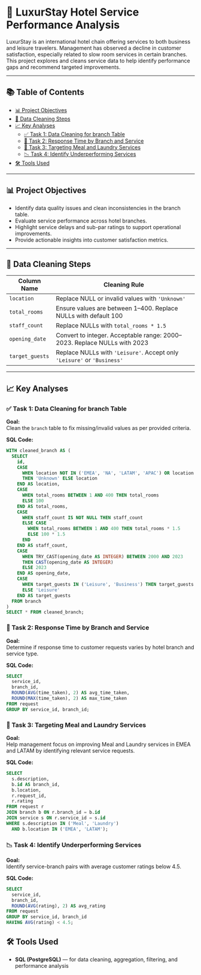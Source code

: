 # 🏨 LuxurStay Hotel Service Performance Analysis

LuxurStay is an international hotel chain offering services to both business and leisure travelers. Management has observed a decline in customer satisfaction, especially related to slow room services in certain branches. This project explores and cleans service data to help identify performance gaps and recommend targeted improvements.

---

## 📚 Table of Contents
- [📊 Project Objectives](#-project-objectives)
- [🧹 Data Cleaning Steps](#-data-cleaning-steps)
- [📈 Key Analyses](#-key-analyses)
  - [✅ Task 1: Data Cleaning for branch Table](#️-task-1-data-cleaning-for-branch-table)
  - [🧠 Task 2: Response Time by Branch and Service](#-task-2-response-time-by-branch-and-service)
  - [🎯 Task 3: Targeting Meal and Laundry Services](#-task-3-targeting-meal-and-laundry-services)
  - [📉 Task 4: Identify Underperforming Services](#-task-4-identify-underperforming-services)
- [🛠️ Tools Used](#️-tools-used)

---

## 📊 Project Objectives
- Identify data quality issues and clean inconsistencies in the branch table.
- Evaluate service performance across hotel branches.
- Highlight service delays and sub-par ratings to support operational improvements.
- Provide actionable insights into customer satisfaction metrics.

---

## 🧹 Data Cleaning Steps

| Column Name   | Cleaning Rule                                                                 |
|---------------|--------------------------------------------------------------------------------|
| `location`    | Replace NULL or invalid values with `'Unknown'`                                |
| `total_rooms` | Ensure values are between 1–400. Replace NULLs with default 100                |
| `staff_count` | Replace NULLs with `total_rooms * 1.5`                                         |
| `opening_date`| Convert to integer. Acceptable range: 2000–2023. Replace NULLs with 2023       |
| `target_guests` | Replace NULLs with `'Leisure'`. Accept only `'Leisure'` or `'Business'`     |

---

## 📈 Key Analyses

### ✅ Task 1: Data Cleaning for branch Table

**Goal:**  
Clean the `branch` table to fix missing/invalid values as per provided criteria.

**SQL Code:**
```sql
WITH cleaned_branch AS (
  SELECT
    id,
    CASE 
      WHEN location NOT IN ('EMEA', 'NA', 'LATAM', 'APAC') OR location IS NULL 
      THEN 'Unknown' ELSE location 
    END AS location,
    CASE 
      WHEN total_rooms BETWEEN 1 AND 400 THEN total_rooms 
      ELSE 100 
    END AS total_rooms,
    CASE 
      WHEN staff_count IS NOT NULL THEN staff_count 
      ELSE CASE 
        WHEN total_rooms BETWEEN 1 AND 400 THEN total_rooms * 1.5 
        ELSE 100 * 1.5 
      END 
    END AS staff_count,
    CASE 
      WHEN TRY_CAST(opening_date AS INTEGER) BETWEEN 2000 AND 2023 
      THEN CAST(opening_date AS INTEGER)
      ELSE 2023 
    END AS opening_date,
    CASE 
      WHEN target_guests IN ('Leisure', 'Business') THEN target_guests 
      ELSE 'Leisure' 
    END AS target_guests
  FROM branch
)
SELECT * FROM cleaned_branch;
```
### 🧠 Task 2: Response Time by Branch and Service

**Goal:**  
Determine if response time to customer requests varies by hotel branch and service type.

**SQL Code:**
```sql
SELECT
  service_id,
  branch_id,
  ROUND(AVG(time_taken), 2) AS avg_time_taken,
  ROUND(MAX(time_taken), 2) AS max_time_taken
FROM request
GROUP BY service_id, branch_id;

```
### 🎯 Task 3: Targeting Meal and Laundry Services

**Goal:**  
Help management focus on improving Meal and Laundry services in EMEA and LATAM by identifying relevant service requests.

**SQL Code:**
```sql
SELECT
  s.description,
  b.id AS branch_id,
  b.location,
  r.request_id,
  r.rating
FROM request r
JOIN branch b ON r.branch_id = b.id
JOIN service s ON r.service_id = s.id
WHERE s.description IN ('Meal', 'Laundry')
  AND b.location IN ('EMEA', 'LATAM');

```
### 📉 Task 4: Identify Underperforming Services

**Goal:**  
Identify service-branch pairs with average customer ratings below 4.5.

**SQL Code:**
```sql
SELECT 
  service_id,
  branch_id,
  ROUND(AVG(rating), 2) AS avg_rating
FROM request
GROUP BY service_id, branch_id
HAVING AVG(rating) < 4.5;

```
## 🛠️ Tools Used
- **SQL (PostgreSQL)** — for data cleaning, aggregation, filtering, and performance analysis  


